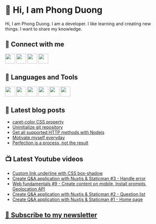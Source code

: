 # 👋 Hi, I am Phong Duong

Hi, I am Phong Duong. I am a developer. I like learning and creating new things. I want to share my knowledge.

## 🔗 Connect with me

[<img height="32" width="32" src="https://cdn.jsdelivr.net/npm/simple-icons@v3/icons/youtube.svg" />](https://www.youtube.com/channel/UCXykqt3V2-9bYXKWZRcH0rA)
[<img height="32" width="32" src="https://cdn.jsdelivr.net/npm/simple-icons@v3/icons/twitter.svg" />](https://twitter.com/koo_gio)
[<img height="32" width="32" src="https://cdn.jsdelivr.net/npm/simple-icons@v3/icons/facebook.svg" />](https://www.facebook.com/koogio)
[<img height="32" width="32" src="https://cdn.jsdelivr.net/npm/simple-icons@v3/icons/linkedin.svg" />](https://www.linkedin.com/in/phong-duong/)

## 🧰 Languages and Tools

[<img height="32" width="32" src="https://cdn.jsdelivr.net/npm/simple-icons@v3/icons/javascript.svg" />](javascript)
[<img height="32" width="32" src="https://cdn.jsdelivr.net/npm/simple-icons@v3/icons/html5.svg" />](html5)
[<img height="32" width="32" src="https://cdn.jsdelivr.net/npm/simple-icons@v3/icons/css3.svg" />](css3)
[<img height="32" width="32" src="https://cdn.jsdelivr.net/npm/simple-icons@v3/icons/node-dot-js.svg" />](nodejs)
[<img height="32" width="32" src="https://cdn.jsdelivr.net/npm/simple-icons@v3/icons/react.svg" />](react)
[<img height="32" width="32" src="https://cdn.jsdelivr.net/npm/simple-icons@v3/icons/vue-dot-js.svg" />](vue)

## 📝 Latest blog posts

<!-- BLOG-POST-LIST:START -->
- [caret-color CSS property](https://phongduong.dev/blog/caret-color-css-property/)
- [Uninitialize git repository](https://phongduong.dev/blog/uninitialize-git-repository/)
- [Get all supported HTTP methods with Nodejs](https://phongduong.dev/blog/get-all-supported-http-methods-with-nodejs/)
- [Motivate myself everyday](https://phongduong.dev/blog/motivate-myself-everyday/)
- [Perfection is a process, not the result](https://phongduong.dev/blog/perfection-is-a-process-not-the-result/)
<!-- BLOG-POST-LIST:END -->

## 📺 Latest Youtube videos

<!-- YOUTUBE-VIDEO-LIST:START -->
- [Custom link underline with CSS box-shadow](https://www.youtube.com/watch?v=bWm2fevi6LQ)
- [Create Q&A application with Nuxtjs & Staticman #3 - Handle error](https://www.youtube.com/watch?v=gIHVXoxiDKg)
- [Web fundamentals #9 - Create content on mobile, Install prompts, Geolocation API](https://www.youtube.com/watch?v=zMEyDFmU7TE)
- [Create Q&A application with Nuxtjs & Staticman #2 - Question list](https://www.youtube.com/watch?v=C_5XfAwIFLI)
- [Create Q&A application with Nuxtjs & Staticman #1 - Home page](https://www.youtube.com/watch?v=34A_8s0zLyM)
<!-- YOUTUBE-VIDEO-LIST:END -->

## [💌 Subscribe to my newsletter](https://koogio.substack.com/)
